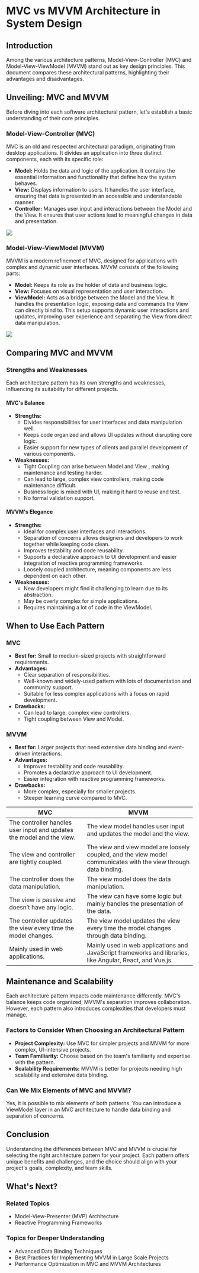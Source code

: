 # MVC vs MVVM Architecture in System Design

## Introduction
Among the various architecture patterns, Model-View-Controller (MVC) and Model-View-ViewModel (MVVM) stand out as key design principles. This document compares these architectural patterns, highlighting their advantages and disadvantages.

## Unveiling: MVC and MVVM
Before diving into each software architectural pattern, let's establish a basic understanding of their core principles.

### Model-View-Controller (MVC)
MVC is an old and respected architectural paradigm, originating from desktop applications. It divides an application into three distinct components, each with its specific role:
- **Model:** Holds the data and logic of the application. It contains the essential information and functionality that define how the system behaves.
- **View:** Displays information to users. It handles the user interface, ensuring that data is presented in an accessible and understandable manner.
- **Controller:** Manages user input and interactions between the Model and the View. It ensures that user actions lead to meaningful changes in data and presentation.

![](https://www.guru99.com/images/1/122118_0445_MVCTutorial1.png)

### Model-View-ViewModel (MVVM)
MVVM is a modern refinement of MVC, designed for applications with complex and dynamic user interfaces. MVVM consists of the following parts:
- **Model:** Keeps its role as the holder of data and business logic.
- **View:** Focuses on visual representation and user interaction.
- **ViewModel:** Acts as a bridge between the Model and the View. It handles the presentation logic, exposing data and commands the View can directly bind to. This setup supports dynamic user interactions and updates, improving user experience and separating the View from direct data manipulation.

![](https://www.guru99.com/images/2/041720_1054_MVCvsMVVMKe2.png)

## Comparing MVC and MVVM
### Strengths and Weaknesses
Each architecture pattern has its own strengths and weaknesses, influencing its suitability for different projects.

#### MVC's Balance
- **Strengths:**
    - Divides responsibilities for user interfaces and data manipulation well.
    - Keeps code organized and allows UI updates without disrupting core logic.
    - Easier support for new types of clients and parallel development of various components.
- **Weaknesses:**
    - Tight Coupling can arise between Model and View , making maintenance and testing harder.
    - Can lead to large, complex view controllers, making code maintenance difficult.
    - Business logic is mixed with UI, making it hard to reuse and test.
    - No formal validation support.

#### MVVM's Elegance
- **Strengths:**
    - Ideal for complex user interfaces and interactions.
    - Separation of concerns allows designers and developers to work together while keeping code clean.
    - Improves testability and code reusability.
    - Supports a declarative approach to UI development and easier integration of reactive programming frameworks.
    - Loosely coupled architecture, meaning components are less dependent on each other.
- **Weaknesses:**
    - New developers might find it challenging to learn due to its abstraction.
    - May be overly complex for simple applications.
    - Requires maintaining a lot of code in the ViewModel.


## When to Use Each Pattern
### MVC
- **Best for:** Small to medium-sized projects with straightforward requirements.
- **Advantages:**
    - Clear separation of responsibilities.
    - Well-known and widely-used pattern with lots of documentation and community support.
    - Suitable for less complex applications with a focus on rapid development.
- **Drawbacks:**
    - Can lead to large, complex view controllers.
    - Tight coupling between View and Model.

### MVVM
- **Best for:** Larger projects that need extensive data binding and event-driven interactions.
- **Advantages:**
    - Improves testability and code reusability.
    - Promotes a declarative approach to UI development.
    - Easier integration with reactive programming frameworks.
- **Drawbacks:**
    - More complex, especially for smaller projects.
    - Steeper learning curve compared to MVC.


| MVC | MVVM |
| --- | ---- |
| The controller handles user input and updates the model and the view. | The view model handles user input and updates the model and the view. |
| The view and controller are tightly coupled. | The view and view model are loosely coupled, and the view model communicates with the view through data binding. |
| The controller does the data manipulation. | The view model does the data manipulation. |
| The view is passive and doesn’t have any logic. | The view can have some logic but mainly handles the presentation of the data. |
| The controller updates the view every time the model changes. | The view model updates the view every time the model changes through data binding. |
| Mainly used in web applications. | Mainly used in web applications and JavaScript frameworks and libraries, like Angular, React, and Vue.js. |

## Maintenance and Scalability
Each architecture pattern impacts code maintenance differently. MVC's balance keeps code organized, MVVM's separation improves collaboration. However, each pattern also introduces complexities that developers must manage.

### Factors to Consider When Choosing an Architectural Pattern
- **Project Complexity:** Use MVC for simpler projects and MVVM for more complex, UI-intensive projects.
- **Team Familiarity:** Choose based on the team's familiarity and expertise with the pattern.
- **Scalability Requirements:** MVVM is better for projects needing high scalability and extensive data binding.

### Can We Mix Elements of MVC and MVVM?
Yes, it is possible to mix elements of both patterns. You can introduce a ViewModel layer in an MVC architecture to handle data binding and separation of concerns.

## Conclusion
Understanding the differences between MVC and MVVM is crucial for selecting the right architecture pattern for your project. Each pattern offers unique benefits and challenges, and the choice should align with your project's goals, complexity, and team skills.

## What's Next?
### Related Topics
- Model-View-Presenter (MVP) Architecture
- Reactive Programming Frameworks

### Topics for Deeper Understanding
- Advanced Data Binding Techniques
- Best Practices for Implementing MVVM in Large Scale Projects
- Performance Optimization in MVC and MVVM Architectures
